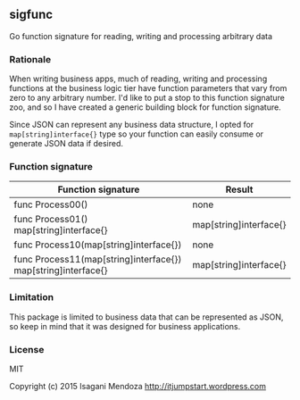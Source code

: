 ## sigfunc

Go function signature for reading, writing and processing arbitrary data

### Rationale

When writing business apps, much of reading, writing and processing functions 
at the business logic tier have function parameters that vary from zero to any 
arbitrary number. I'd like to put a stop to this function signature zoo, and so 
I have created a generic building block for function signature.

Since JSON can represent any business data structure, I opted for 
`map[string]interface{}` type so your function can easily consume or generate 
JSON data if desired.


### Function signature

Function signature                                            |        Result              
--------------------------------------------------------------|-------------------------
func Process00()                                              | none                      
func Process01() map[string]interface{}                       | map[string]interface{}  
func Process10(map[string]interface{})                        | none                    
func Process11(map[string]interface{}) map[string]interface{} | map[string]interface{}   


### Limitation

This package is limited to business data that can be represented as JSON, so 
keep in mind that it was designed for business applications.

### License

MIT

Copyright (c) 2015 Isagani Mendoza
http://itjumpstart.wordpress.com
